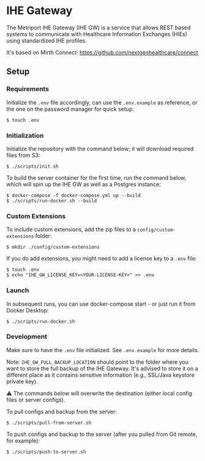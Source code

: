 # IHE Gateway

The Metriport IHE Gateway (IHE GW) is a service that allows REST based systems to communicate with
Healthcare Information Exchanges (HIEs) using standardized IHE profiles.

It's based on Mirth Connect: https://github.com/nextgenhealthcare/connect

## Setup

### Requirements

Initialize the `.env` file accordingly, can use the `.env.example` as reference, or the one on the password
manager for quick setup:

```shell
$ touch .env
```

### Initialization

Initialize the repository with the command below; it will download required files from S3:

```shell
$ ./scripts/init.sh
```

To build the server container for the first time, run the command below, which will spin up the
IHE GW as well as a Postgres instance:

```shell
$ docker-compose -f docker-compose.yml up --build
$ ./scripts/run-docker.sh --build
```

### Custom Extensions

To include custom extensions, add the zip files to a `config/custom-extensions` folder:

```shell
$ mkdir ./config/custom-extensions
```

If you do add extensions, you might need to add a license key to a `.env` file:

```shell
$ touch .env
$ echo "IHE_GW_LICENSE_KEY=<YOUR-LICENSE-KEY>" >> .env
```

### Launch

In subsequent runs, you can use docker-compose start - or just run it from Docker Desktop:

```shell
$ ./scripts/run-docker.sh
```

### Development

Make sure to have the `.env` file initialized. See `.env.example` for more details.

Note: `IHE_GW_FULL_BACKUP_LOCATION` should point to the folder where you want to store the full
backup of the IHE Gateway. It's advised to store it on a different place as it contains sensitive
information (e.g., SSL/Java keystore private key).

:warning: The commands below will overwrite the destination (either local config files or server
configs).

To pull configs and backup from the server:

```shell
$ ./scripts/pull-from-server.sh
```

To push configs and backup to the server (after you pulled from Git remote, for example):

```shell
$ ./scripts/push-to-server.sh
```
